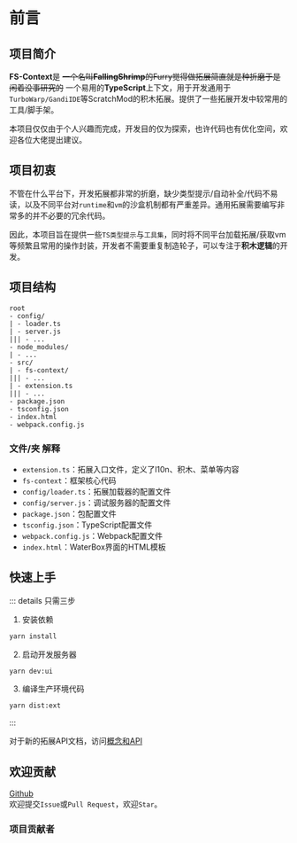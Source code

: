# 前言

## 项目简介

**FS-Context**是 ~~一个名叫**FallingShrimp**的Furry觉得做拓展简直就是种折磨于是闲着没事研究的~~ 一个易用的**TypeScript**上下文，用于开发通用于`TurboWarp/GandiIDE`等ScratchMod的积木拓展。提供了一些拓展开发中较常用的工具/脚手架。

本项目仅仅由于个人兴趣而完成，开发目的仅为探索，也许代码也有优化空间，欢迎各位大佬提出建议。

## 项目初衷

不管在什么平台下，开发拓展都非常的折磨，缺少类型提示/自动补全/代码不易读，以及不同平台对`runtime`和`vm`的沙盒机制都有严重差异。通用拓展需要编写非常多的并不必要的冗余代码。

因此，本项目旨在提供一些`TS类型提示`与`工具集`，同时将不同平台加载拓展/获取vm等频繁且常用的操作封装，开发者不需要重复制造轮子，可以专注于**积木逻辑**的开发。

## 项目结构

```plaintext
root
- config/
| - loader.ts
| - server.js
||| - ...
- node_modules/
| - ...
- src/
| - fs-context/
||| - ...
| - extension.ts
||| - ...
- package.json
- tsconfig.json
- index.html
- webpack.config.js
```
### 文件/夹 解释
- `extension.ts`：拓展入口文件，定义了l10n、积木、菜单等内容
- `fs-context`：框架核心代码
- `config/loader.ts`：拓展加载器的配置文件
- `config/server.js`：调试服务器的配置文件
- `package.json`：包配置文件
- `tsconfig.json`：TypeScript配置文件
- `webpack.config.js`：Webpack配置文件
- `index.html`：WaterBox界面的HTML模板

## 快速上手

::: details 只需三步
1. 安装依赖
```bash
yarn install
```

2. 启动开发服务器
```bash
yarn dev:ui
```

3. 编译生产环境代码
```bash
yarn dist:ext
```
:::

对于新的拓展API文档，访问[概念和API](./guide)

## 欢迎贡献

[Github](https://github.com/Rundll86/fs-context)  
欢迎提交`Issue`或`Pull Request`，欢迎`Star`。

### 项目贡献者

<Collaborator
name="FallingShrimp"
avatar="https://avatars.githubusercontent.com/u/108387605"
url="https://github.com/Rundll86"
label="开发,文档"
/>
<Collaborator
name="FurryR/熊谷 凌"
avatar="https://avatars.githubusercontent.com/u/55276797"
url="https://github.com/FurryR"
label="优化"
/>
<Collaborator
name="Cyberexplorer"
avatar="https://avatars.githubusercontent.com/u/177754635"
url="https://github.com/LanwyWriteXU"
label="新定义,测试"
/>
<Collaborator
name="MoreBugOfDog"
avatar="https://avatars.githubusercontent.com/u/121487216"
url="https://github.com/MoreBugOfDog"
label="精神支持"
/>